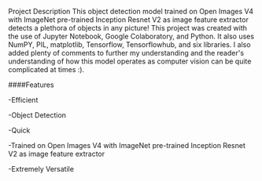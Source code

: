Project Description
This object detection model trained on Open Images V4 with ImageNet pre-trained Inception Resnet V2 as image feature extractor detects a plethora of objects in any picture! This project was created with the use of Jupyter Notebook, Google Colaboratory, and Python. It also uses NumPY, PIL, matplotlib, Tensorflow, Tensorflowhub, and six libraries. I also added plenty of comments to further my understanding and the reader's understanding of how this model operates as computer vision can be quite complicated at times :).

####Features

-Efficient

-Object Detection

-Quick

-Trained on Open Images V4 with ImageNet pre-trained Inception Resnet V2 as image feature extractor

-Extremely Versatile

